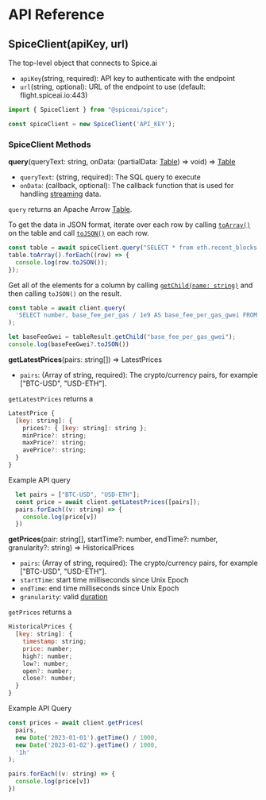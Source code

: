 # API Reference

## SpiceClient(apiKey, url)

The top-level object that connects to Spice.ai

* `apiKey`(string, required): API key to authenticate with the endpoint
* `url`(string, optional): URL of the endpoint to use (default: flight.spiceai.io:443)

```javascript
import { SpiceClient } from "@spiceai/spice";

const spiceClient = new SpiceClient('API_KEY');
```

### SpiceClient Methods

**query**(queryText: string, onData: (partialData: [Table](https://arrow.apache.org/docs/js/classes/Arrow\_dom.Table.html)) => void) => [Table](https://arrow.apache.org/docs/js/classes/Arrow\_dom.Table.html)

* `queryText`: (string, required): The SQL query to execute
* `onData`: (callback, optional): The callback function that is used for handling [streaming](streaming.md) data.

`query` returns an Apache Arrow [Table](https://arrow.apache.org/docs/js/classes/Arrow\_dom.Table.html).

To get the data in JSON format, iterate over each row by calling [`toArray()`](https://arrow.apache.org/docs/js/classes/Arrow\_dom.Table.html#toArray) on the table and call [`toJSON()`](https://arrow.apache.org/docs/js/classes/Arrow\_dom.StructRow.html#toJSON) on each row.

```javascript
const table = await spiceClient.query("SELECT * from eth.recent_blocks LIMIT 10")
table.toArray().forEach((row) => {
  console.log(row.toJSON());
});
```

Get all of the elements for a column by calling [`getChild(name: string)`](https://arrow.apache.org/docs/js/classes/Arrow\_dom.Table.html#getChild) and then calling `toJSON()` on the result.

```javascript
const table = await client.query(
  'SELECT number, base_fee_per_gas / 1e9 AS base_fee_per_gas_gwei FROM eth.recent_blocks limit 3'
);

let baseFeeGwei = tableResult.getChild("base_fee_per_gas_gwei");
console.log(baseFeeGwei?.toJSON())
```

**getLatestPrices**(pairs: string[]) => LatestPrices
* `pairs`: (Array of string, required): The crypto/currency pairs, for example ["BTC-USD", "USD-ETH"]. 

`getLatestPrices` returns a 

```javascript
LatestPrice {
  [key: string]: {
    prices?: { [key: string]: string };
    minPrice?: string;
    maxPrice?: string;
    avePrice?: string;
  }
}
```

Example API query
```javascript
  let pairs = ["BTC-USD", "USD-ETH"]; 
  const price = await client.getLatestPrices([pairs]);
  pairs.forEach((v: string) => {
    console.log(price[v])
  })
```

**getPrices**(pair: string[], startTime?: number, endTime?: number, granularity?: string) => HistoricalPrices
* `pairs`: (Array of string, required): The crypto/currency pairs, for example ["BTC-USD", "USD-ETH"]. 
* `startTime`: start time milliseconds since Unix Epoch
* `endTime`: end time milliseconds since Unix Epoch
* `granularity`: valid [duration](https://docs.spice.ai/core-concepts/duration-literals)

`getPrices` returns a 
```javascript
HistoricalPrices {
  [key: string]: {
    timestamp: string;
    price: number;
    high?: number;
    low?: number;
    open?: number;
    close?: number;
  }
}
```

Example API Query
```javascript
const prices = await client.getPrices(
  pairs,
  new Date('2023-01-01').getTime() / 1000,
  new Date('2023-01-02').getTime() / 1000,
  '1h'
);

pairs.forEach((v: string) => {
  console.log(price[v])
})
```